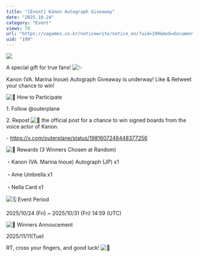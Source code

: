 ```yaml
---
title: "[Event] Kanon Autograph Giveaway"
date: "2025.10.24"
category: "Event"
views: 78
url: "https://vagames.co.kr/noticewrite/notice_en/?uid=199&mod=document"
uid: "199"
---
```


![](/images/news/live/en/199-272bed10.png)  

  

A special gift for true fans! ![✨](/images/news/live/en/199-9d3be226.svg) 

  

Kanon (VA. Marina Inoue) Autograph Giveaway is underway! Like & Retweet your chance to win!

  

 ![📌](/images/news/live/en/200-86a26cd6.svg) How to Participate

1\. Follow️ @outerplane

2\. Repost ![🔁](/images/news/live/en/199-feb25b49.svg) the official post for a chance to win signed boards from the voice actor of Kanon.  
  
  
\- https://x.com/outerplane/status/1981607248448377256

  

 ![🎁](/images/news/live/en/200-00ebbf59.svg) Rewards (3 Winners Chosen at Random)

・Kanon (VA. Marina Inoue) Autograph (JP) x1

・Ame Umbrella x1

・Nella Card x1

  

 ![🗓](/images/news/live/en/200-4b75bfd9.svg) Event Period

2025/10/24 (Fri) ~ 2025/10/31 (Fri) 14:59 (UTC)

  

 ![📢](/images/news/live/en/200-4d91df69.svg) Winners Annoucement

2025/11/11(Tue)

  

RT, cross your fingers, and good luck! ![💫](/images/news/live/en/199-b83011d6.svg)